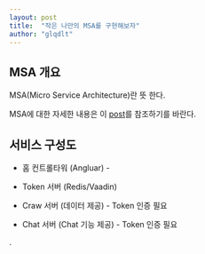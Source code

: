 ```yaml
---
layout: post
title:  "작은 나만의 MSA를 구현해보자"
author: "glqdlt"
---
```


## MSA 개요

MSA(Micro Service Architecture)란 뜻 한다. 

MSA에 대한 자세한 내용은 이 [post]()를 참조하기를 바란다.

## 서비스 구성도

* 홈 컨트롤타워 (Angluar) - 

* Token 서버 (Redis/Vaadin)

* Craw 서버 (데이터 제공) - Token 인증 필요

* Chat 서버 (Chat 기능 제공) - Token 인증 필요


.
